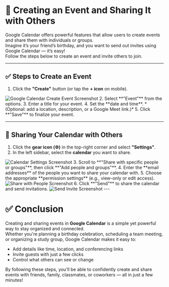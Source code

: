 # 📆 Creating an Event and Sharing It with Others

Google Calendar offers powerful features that allow users to create events and share them with individuals or groups.  
Imagine it’s your friend’s birthday, and you want to send out invites using Google Calendar — it’s easy!  
Follow the steps below to create an event and invite others to join.

---

## ✅ Steps to Create an Event

1. Click the **"Create"** button (or tap the **+ icon** on mobile).
  <img src="/IMAGES/Screenshot 2025-03-27 at 8.58.07 AM.png" alt="Google Calendar Create Event Screenshot" title="Create an Event">
2. Select **"Event"** from the options.  
3. Enter a title for your event.  
4. Set the **date and time**. *(Optional: add a location, description, or a Google Meet link.)*  
5. Click **"Save"** to finalize your event.

---

## 🤝 Sharing Your Calendar with Others

1. Click the **gear icon (⚙️)** in the top-right corner and select **"Settings"**.  
2. In the left sidebar, select the **calendar** you want to share.
  <img src="/IMAGES/Screenshot 2025-03-27 at 9.14.24 AM.png" alt="Calendar Settings Screenshot" title="Share an Event">
3. Scroll to **"Share with specific people or groups"**, then click **"Add people and groups"**.  
4. Enter the **email addresses** of the people you want to share your calendar with.  
5. Choose the appropriate **permission settings** (e.g., view-only or edit access).
  <img src="/IMAGES/Screenshot 2025-03-27 at 9.52.33 AM.png" alt="Share with People Screenshot" title="Add an email address">
6. Click **"Send"** to share the calendar and send invitations.
  <img src="/IMAGES/Screenshot 2025-03-27 at 9.55.39 AM.png" alt="Send Invite Screenshot" title="Finished">
---

# ✅ Conclusion  

Creating and sharing events in **Google Calendar** is a simple yet powerful way to stay organized and connected.  
Whether you're planning a birthday celebration, scheduling a team meeting, or organizing a study group, Google Calendar makes it easy to:

- Add details like time, location, and conferencing links  
- Invite guests with just a few clicks  
- Control what others can see or change

By following these steps, you’ll be able to confidently create and share events with friends, family, classmates, or coworkers — all in just a few minutes!
